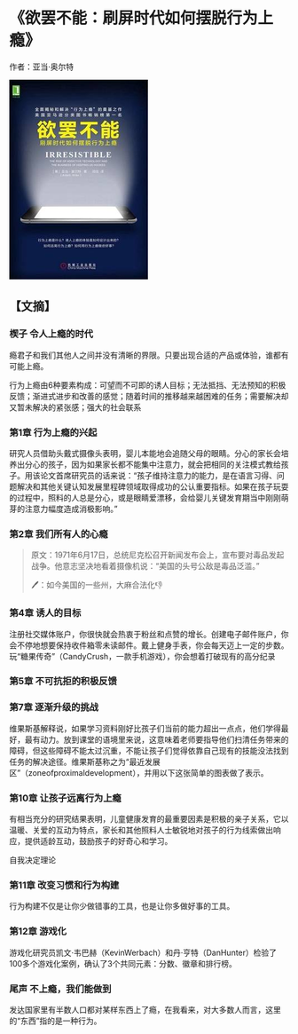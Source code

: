 # 《欲罢不能：刷屏时代如何摆脱行为上瘾》

作者：亚当·奥尔特

![](./src/20250803160836.jpg)
## 【文摘】

### 楔子 令人上瘾的时代

瘾君子和我们其他人之间并没有清晰的界限。只要出现合适的产品或体验，谁都有可能上瘾。

行为上瘾由6种要素构成：可望而不可即的诱人目标；无法抵挡、无法预知的积极反馈；渐进式进步和改善的感觉；随着时间的推移越来越困难的任务；需要解决却又暂未解决的紧张感；强大的社会联系

### 第1章 行为上瘾的兴起

研究人员借助头戴式摄像头表明，婴儿本能地会追随父母的眼睛。分心的家长会培养出分心的孩子，因为如果家长都不能集中注意力，就会把相同的关注模式教给孩子。用该论文首席研究员的话来说：“孩子维持注意力的能力，是在语言习得、问题解决和其他关键认知发展里程碑领域取得成功的公认重要指标。如果在孩子玩耍的过程中，照料的人总是分心，或是眼睛爱漂移，会给婴儿关键发育期当中刚刚萌芽的注意力幅度造成消极影响。”

### 第2章 我们所有人的心瘾


>原文：1971年6月17日，总统尼克松召开新闻发布会上，宣布要对毒品发起战争。他意志坚决地看着摄像机说：“美国的头号公敌是毒品泛滥。”
>
>🖊：如今美国的一些州，大麻合法化👎

### 第4章 诱人的目标

注册社交媒体账户，你很快就会热衷于粉丝和点赞的增长。创建电子邮件账户，你会不停地想要保持收件箱零未读邮件。戴上健身手表，你会每天迈上一定的步数。玩“糖果传奇”（CandyCrush，一款手机游戏），你会想着打破现有的高分纪录

### 第5章 不可抗拒的积极反馈


### 第7章 逐渐升级的挑战

维果斯基解释说，如果学习资料刚好比孩子们当前的能力超出一点点，他们学得最好，最有动力。放到课堂的语境里来说，这意味着老师要指导他们扫清任务带来的障碍，但这些障碍不能太过沉重，不能让孩子们觉得依靠自己现有的技能没法找到任务的解决途径。维果斯基称之为“最近发展区”（zoneofproximaldevelopment），并用以下这张简单的图表做了表示。

### 第10章 让孩子远离行为上瘾

有相当充分的研究结果表明，儿童健康发育的最重要因素是积极的亲子关系，它以温暖、关爱的互动为特点，家长和其他照料人士敏锐地对孩子的行为线索做出响应，提供适龄互动，鼓励孩子的好奇心和学习。

自我决定理论

### 第11章 改变习惯和行为构建

行为构建不仅是让你少做错事的工具，也是让你多做好事的工具。

### 第12章 游戏化

游戏化研究员凯文·韦巴赫（KevinWerbach）和丹·亨特（DanHunter）检验了100多个游戏化案例，确认了3个共同元素：分数、徽章和排行榜。

### 尾声 不上瘾，我们能做到

发达国家里有半数人口都对某样东西上了瘾，在我看来，对大多数人而言，这里的“东西”指的是一种行为。